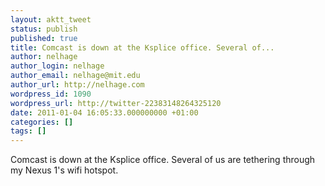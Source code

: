 ```yaml
---
layout: aktt_tweet
status: publish
published: true
title: Comcast is down at the Ksplice office. Several of...
author: nelhage
author_login: nelhage
author_email: nelhage@mit.edu
author_url: http://nelhage.com
wordpress_id: 1090
wordpress_url: http://twitter-22383148264325120
date: 2011-01-04 16:05:33.000000000 +01:00
categories: []
tags: []
---
```

Comcast is down at the Ksplice office. Several of us are tethering through my Nexus 1's wifi hotspot.
